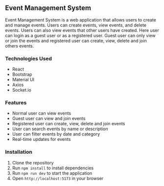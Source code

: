 ## Event Management System
Event Management System is a web application that allows users to create and manage events. Users can create events, view events, and delete events. Users can also view events that other users have created. Here user can login as a guest user or as a registered user. Guest user can only view or join the events and registered user can create, view, delete and join others events.

### Technologies Used
- React
- Bootstrap
- Material UI
- Axios
- Socket.io

### Features
- Normal user can view events
- Guest user can view and join events
- Registered user can create, view, delete and join events
- User can search events by name or description
- User can filter events by date and category
- Real-time updates for events

### Installation
1. Clone the repository
2. Run `npm install` to install dependencies
3. Run `npm run dev` to start the application
4. Open `http://localhost:5173` in your browser